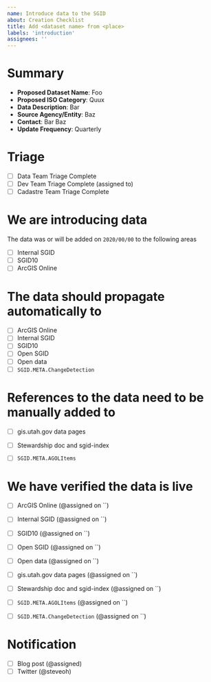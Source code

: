 ```yaml
---
name: Introduce data to the SGID
about: Creation Checklist
title: Add <dataset name> from <place>
labels: 'introduction'
assignees: ''
---
```


<!-- 
Introduce your data, where it comes from, why it is being added etc
-->
# Summary

- **Proposed Dataset Name**: Foo
- **Proposed ISO Category**: Quux
- **Data Description**: Bar
- **Source Agency/Entity**: Baz
- **Contact**: Bar Baz
- **Update Frequency**: Quarterly

<!-- 
When the champion from your team has completed the triage, check [x] the checkbox
-->

# Triage

- [ ] Data Team Triage Complete
- [ ] Dev Team Triage Complete (assigned to)
- [ ] Cadastre Team Triage Complete

# We are introducing data

The data was or will be added on `2020/00/00` to the following areas

<!-- 
add an [x] to the applicable areas you plan to add the data or ~strike~ out thoses that do not apply.
If adding to the internal SGID with the hopes that swapper and forklift will push the item to SGID10 and AGOL
you can strike them out. They are available if for some reason the internal sgid is skipped. 
-->

- [ ] Internal SGID
- [ ] SGID10
- [ ] ArcGIS Online

<!--
Where do we expect the data to show up. Check [x] all the areas 
-->
# The data should propagate automatically to

- [ ] ArcGIS Online
- [ ] Internal SGID
- [ ] SGID10
- [ ] Open SGID
- [ ] Open data
- [ ] `SGID.META.ChangeDetection`

# References to the data need to be manually added to

- [ ] gis.utah.gov data pages
- [ ] Stewardship doc and sgid-index
- [ ] `SGID.META.AGOLItems`


<!--
assign yourself or someone to check that the dataset is live in its area. once verified, add the date of verification `2020/01/01`
-->
# We have verified the data is live 

- [ ] ArcGIS Online (@assigned on ``)
- [ ] Internal SGID (@assigned on ``)
- [ ] SGID10 (@assigned on ``)
- [ ] Open SGID (@assigned on ``)
- [ ] Open data (@assigned on ``)
- [ ] gis.utah.gov data pages (@assigned on ``)
- [ ] Stewardship doc and sgid-index (@assigned on ``)
- [ ] `SGID.META.AGOLItems` (@assigned on ``)
- [ ] `SGID.META.ChangeDetection` (@assigned on ``)


# Notification

- [ ] Blog post (@assigned)
- [ ] Twitter (@steveoh)
